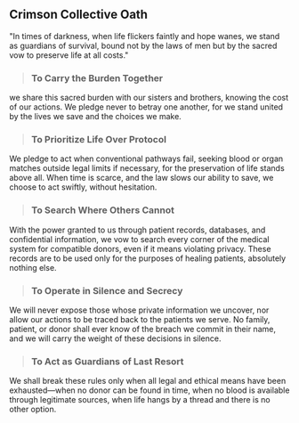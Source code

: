 ## Crimson Collective Oath ## 
"In times of darkness, when life flickers faintly and hope wanes, we stand as guardians of survival, bound not by the laws of men but by the sacred vow to preserve life at all costs."

> ### To Carry the Burden Together ###
we share this sacred burden with our sisters and brothers, knowing the cost of our actions. We pledge never to betray one another, for we stand united by the lives we save and the choices we make. 

> ### To Prioritize Life Over Protocol ###
We pledge to act when conventional pathways fail, seeking blood or organ matches outside legal limits if necessary, for the preservation of life stands above all. When time is scarce, and the law slows our ability to save, we choose to act swiftly, without hesitation.

> ### To Search Where Others Cannot ###
With the power granted to us through patient records, databases, and confidential information, we vow to search every corner of the medical system for compatible donors, even if it means violating privacy. These records are to be used only for the purposes of healing patients, absolutely nothing else.

> ### To Operate in Silence and Secrecy ###
We will never expose those whose private information we uncover, nor allow our actions to be traced back to the patients we serve. No family, patient, or donor shall ever know of the breach we commit in their name, and we will carry the weight of these decisions in silence.

> ### To Act as Guardians of Last Resort ###
We shall break these rules only when all legal and ethical means have been exhausted—when no donor can be found in time, when no blood is available through legitimate sources, when life hangs by a thread and there is no other option.
